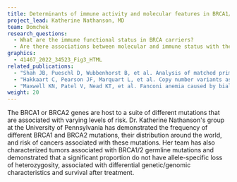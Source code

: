 ```yaml
---
title: Determinants of immune activity and molecular features in BRCA1/2 mutation carriers
project_lead: Katherine Nathanson, MD
team: Domchek
research_questions:
  - What are the immune functional status in BRCA carriers?
  - Are there associations between molecular and immune status with therapeutic response and survival?
graphics:
  - 41467_2022_34523_Fig3_HTML
related_publications:
  - "Shah JB, Pueschl D, Wubbenhorst B, et al. Analysis of matched primary and recurrent BRCA1/2 mutation-associated tumors identifies recurrence-specific drivers. Nat Commun. 2022 Nov 7;13(1):6728. doi: 10.1038/s41467-022-34523-y. PMID: 36344544; PMCID: PMC9640723."
  - "Hakkaart C, Pearson JF, Marquart L, et al. Copy number variants as modifiers of breast cancer risk for BRCA1/BRCA2 pathogenic variant carriers. Commun Biol. 2022 Oct 6;5(1):1061. doi: 10.1038/s42003-022-03978-6. PMID: 36203093; PMCID: PMC9537519."
  - "Maxwell KN, Patel V, Nead KT, et al. Fanconi anemia caused by biallelic inactivation of BRCA2 can present with an atypical cancer phenotype in adulthood. Clin Genet. 2023 Jan;103(1):119-124. doi: 10.1111/cge.14231. Epub 2022 Sep 26. PMID: 36089892; PMCID: PMC9742260."
weight: 20
---
```

The BRCA1 or BRCA2 genes are host to a suite of different mutations that are associated with varying levels of risk. Dr. Katherine Nathanson's group at the University of Pennsylvania has demonstrated the frequency of different BRCA1 and BRCA2 mutations, their distribution around the world, and risk of cancers associated with these mutations. Her team has also characterized tumors associated with BRCA1/2 germline mutations and demonstrated that a significant proportion do not have allele-specific loss of heterozygosity, associated with differential genetic/genomic characteristics and survival after treatment.
